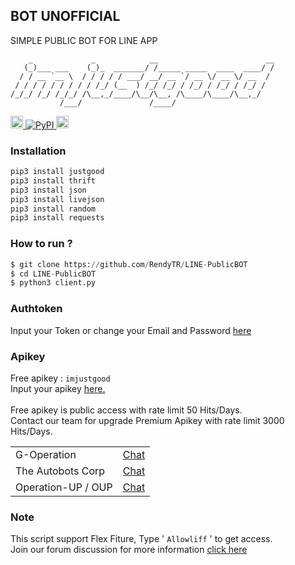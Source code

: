 ## BOT UNOFFICIAL
SIMPLE PUBLIC BOT FOR LINE APP
```
    _             _            __                        __
   (_)___ ___    (_)_  _______/ /_____ _____  ____  ____/ /
  / / __ `__ \  / / / / / ___/ __/ __ `/ __ \/ __ \/ __  /
 / / / / / / / / / /_/ (__  ) /_/ /_/ / /_/ / /_/ / /_/ /
/_/_/ /_/ /_/_/ /\__,_/____/\__/\__, /\____/\____/\__,_/
           /___/               /____/
```
<p>
    <a href="https://imjustgood.com/team" rel="nofollow">
        <img alt="Developer" src="https://img.shields.io/badge/Build%20by-Imjustgood-red" height="20"  style="max-width:100%;">
    </a>
    <a href="http://pypi.org/project/justgood" rel="nofollow">
        <img alt="PyPI" src="https://img.shields.io/pypi/v/justgood?label=PyPI" style="max-width:100%;">
    </a>
    <a href="https://github.com/RendyTR/LINE-PublicBOT" rel="nofollow">
        <img alt="Update" src="https://img.shields.io/github/last-commit/rendytr/LINE-PublicBOT?color=green&label=Last%20update" height="20" style="max-width:100%;">
    </a>
</p>

### Installation
```python
pip3 install justgood
pip3 install thrift
pip3 install json
pip3 install livejson
pip3 install random
pip3 install requests
```

### How to run ?
``` python
$ git clone https://github.com/RendyTR/LINE-PublicBOT
$ cd LINE-PublicBOT
$ python3 client.py
```
### Authtoken
Input your Token or change your Email and Password <a href="https://github.com/RendyTR/LINE-PublicBOT/blob/main/Data/login.json">here</a>

### Apikey
Free apikey : ```imjustgood```
<br>Input your apikey <a href="https://github.com/RendyTR/LINE-PublicBOT/blob/deacbcc2a6b945c738d66ba458ecd745f3819b58/Data/api.json#L2">here.</a>
<br><br>Free apikey is public access with rate limit 50 Hits/Days.
<br>Contact our team for upgrade Premium Apikey with rate limit 3000 Hits/Days.

<table>
    <tbody>
        <tr>
          <td>G-Operation</td>
          <td><a href="http://line.me/ti/p/~dont.ask.me.who">Chat</a></td>
        </tr>
        <tr>
          <td>The Autobots Corp</td>
          <td><a href="http://line.me/ti/p/ryc35PaVQF">Chat</a></td>
        </tr>
        <tr>
          <td>Operation-UP / OUP</td>
          <td><a href="http://line.me/ti/p/~@ivg8360z">Chat</a></td>
        </tr>
    <tbody>   
<table>

### Note
This script support Flex Fiture, Type ' ```Allowliff``` ' to get access.
<br>Join our forum discussion for more information <a href="https://bit.ly/2K5Lbx4">click here</a>
